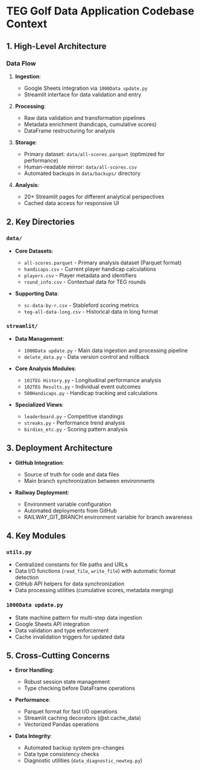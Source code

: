 # TEG Golf Data Application Codebase Context

## 1. High-Level Architecture

### Data Flow
1. **Ingestion**: 
   - Google Sheets integration via `1000Data update.py`
   - Streamlit interface for data validation and entry

2. **Processing**:
   - Raw data validation and transformation pipelines
   - Metadata enrichment (handicaps, cumulative scores)
   - DataFrame restructuring for analysis

3. **Storage**:
   - Primary dataset: `data/all-scores.parquet` (optimized for performance)
   - Human-readable mirror: `data/all-scores.csv`
   - Automated backups in `data/backups/` directory

4. **Analysis**:
   - 20+ Streamlit pages for different analytical perspectives
   - Cached data access for responsive UI

## 2. Key Directories

### `data/`
- **Core Datasets**:
  - `all-scores.parquet` - Primary analysis dataset (Parquet format)
  - `handicaps.csv` - Current player handicap calculations
  - `players.csv` - Player metadata and identifiers
  - `round_info.csv` - Contextual data for TEG rounds

- **Supporting Data**:
  - `sc-data-by-r.csv` - Stableford scoring metrics
  - `teg-all-data-long.csv` - Historical data in long format

### `streamlit/`
- **Data Management**:
  - `1000Data update.py` - Main data ingestion and processing pipeline
  - `delete_data.py` - Data version control and rollback

- **Core Analysis Modules**:
  - `101TEG History.py` - Longitudinal performance analysis
  - `102TEG Results.py` - Individual event outcomes
  - `500Handicaps.py` - Handicap tracking and calculations

- **Specialized Views**:
  - `leaderboard.py` - Competitive standings
  - `streaks.py` - Performance trend analysis
  - `birdies_etc.py` - Scoring pattern analysis

## 3. Deployment Architecture

- **GitHub Integration**:
  - Source of truth for code and data files
  - Main branch synchronization between environments

- **Railway Deployment**:
  - Environment variable configuration
  - Automated deployments from GitHub
  - RAILWAY_GIT_BRANCH environment variable for branch awareness

## 4. Key Modules

### `utils.py`
- Centralized constants for file paths and URLs
- Data I/O functions (`read_file`, `write_file`) with automatic format detection
- GitHub API helpers for data synchronization
- Data processing utilities (cumulative scores, metadata merging)

### `1000Data update.py`
- State machine pattern for multi-step data ingestion
- Google Sheets API integration
- Data validation and type enforcement
- Cache invalidation triggers for updated data

## 5. Cross-Cutting Concerns

- **Error Handling**:
  - Robust session state management
  - Type checking before DataFrame operations

- **Performance**:
  - Parquet format for fast I/O operations
  - Streamlit caching decorators (@st.cache_data)
  - Vectorized Pandas operations

- **Data Integrity**:
  - Automated backup system pre-changes
  - Data type consistency checks
  - Diagnostic utilities (`data_diagnostic_newteg.py`)
